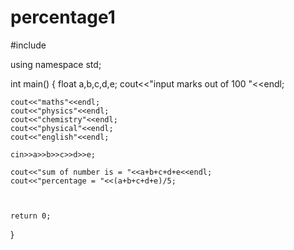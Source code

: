 # percentage1
#include <iostream>

using namespace std;

int main()
{
    float a,b,c,d,e;
    cout<<"input marks out of 100 "<<endl;
    
    cout<<"maths"<<endl;
    cout<<"physics"<<endl;
    cout<<"chemistry"<<endl;
    cout<<"physical"<<endl;
    cout<<"english"<<endl;
    
    cin>>a>>b>>c>>d>>e;
    
    cout<<"sum of number is = "<<a+b+c+d+e<<endl;
    cout<<"percentage = "<<(a+b+c+d+e)/5;
     
    

    return 0;
}
